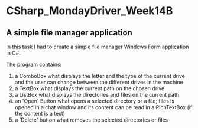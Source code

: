 # CSharp_MondayDriver_Week14B

<h2>A simple file manager application</h2>

In this task I had to create a simple file manager Windows Form application in C#.

The program contains:
<ol>
  <li>a ComboBox what displays the letter and the type of the current drive and the user can change between the different drives in the machine</li>
  <li>a TextBox what displays the current path on the chosen drive </li>
  <li>a ListBox what displays the directories and files on the current path</li>
  <li>an 'Open' Button what opens a selected directory or a file; files is opened in a chat window and its content can be read in a RichTextBox (if the content is a text)</li>
  <li>a 'Delete' button what removes the selected directories or files</li>
</ol>
